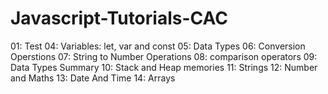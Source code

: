 # Javascript-Tutorials-CAC

01: Test
04: Variables: let, var and const
05: Data Types
06: Conversion Operstions
07: String to Number Operations
08: comparison operators
09: Data Types Summary
10: Stack and Heap memories
11: Strings
12: Number and Maths
13: Date And Time
14: Arrays
